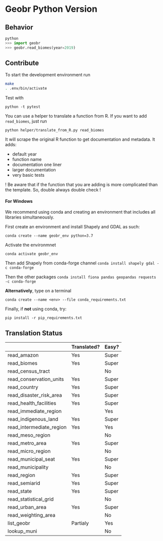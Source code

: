 # Geobr Python Version

## Behavior

```python
python
>>> import geobr
>>> geobr.read_biomes(year=2019)
```

## Contribute

To start the development environment run

```sh
make
. .env/bin/activate
```

Test with

`python -t pytest`

You can use a helper to translate a function from R.
If you want to add `read_biomes`, just run

`python helper/translate_from_R.py read_biomes`

It will scrape the original R function to get documentation and metadata.
It adds:
- default year
- function name
- documentation one liner
- larger documentation
- very basic tests

! Be aware that if the function that you are adding is more complicated than the template. So, double always double check !

#### For Windows

We recommend using conda  and creating an environment that includes all libraries simultaneously.

First create an environment and install Shapely and GDAL as such:

`conda create --name geobr_env python=3.7`

Activate the environmnet

`conda activate geobr_env`

Then add Shapely from conda-forge channel
 `conda install shapely gdal -c conda-forge`

Then the other packages 
`conda install fiona pandas geopandas requests -c conda-forge`

**Alternatively**, type on a terminal 

`conda create --name <env> --file conda_requirements.txt`

Finally, if **not** using conda, try:

`pip install -r pip_requirements.txt`

## Translation Status

|                          | Translated? | Easy? |
|--------------------------|-------------|-------|
| read_amazon              | Yes         | Super |
| read_biomes              | Yes         | Super |
| read_census_tract        |             | No    |
| read_conservation_units  | Yes         | Super |
| read_country             | Yes         | Super |
| read_disaster_risk_area  | Yes         | Super |
| read_health_facilities   | Yes         | Super |
| read_immediate_region    |             | Yes   |
| read_indigenous_land     | Yes         | Super |
| read_intermediate_region | Yes         | Yes   |
| read_meso_region         |             | No    |
| read_metro_area          | Yes         | Super |
| read_micro_region        |             | No    |
| read_municipal_seat      | Yes         | Super |
| read_municipality        |             | No    |
| read_region              | Yes         | Super |
| read_semiarid            | Yes         | Super |
| read_state               | Yes         | Super |
| read_statistical_grid    |             | No    |
| read_urban_area          | Yes         | Super |
| read_weighting_area      |             | No    |
| list_geobr               | Partialy    | Yes   |
| lookup_muni              |             | No    |